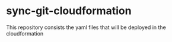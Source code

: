 # sync-git-cloudformation
This repository consists the  yaml files that will be deployed in the cloudformation

